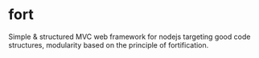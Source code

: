 # fort

Simple & structured MVC web framework for nodejs targeting good code structures, modularity based on the principle of fortification.